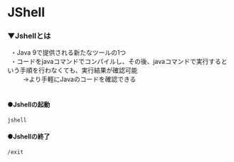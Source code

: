 # JShell

### ▼Jshellとは<br>
&ensp;・Java 9で提供される新たなツールの1つ<br>
&ensp;・コードをjavaコマンドでコンパイルし、その後、javaコマンドで実行するという手順を行わなくても、実行結果が確認可能<br>
&ensp;　　→より手軽にJavaのコードを確認できる<br>
<br>


#### ●Jshellの起動<br>
```shell
jshell
```
#### ●Jshellの終了<br>
```shell
/exit
```
<br>
